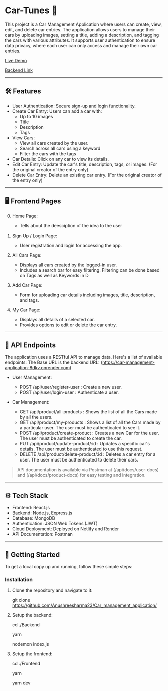 # Car-Tunes 🚗

This project is a Car Management Application where users can create, view, edit, and delete car entries. The application allows users to manage their cars by uploading images, setting a title, adding a description, and tagging the cars with various attributes. It supports user authentication to ensure data privacy, where each user can only access and manage their own car entries.

[Live Demo](https://graceful-gumption-bf7a01.netlify.app/)

[Backend Link](https://car-management-application-8dkv.onrender.com)

---

## 🛠 Features

- User Authentication: Secure sign-up and login functionality.
- Create Car Entry: Users can add a car with:
  - Up to 10 images
  - Title
  - Description
  - Tags
- View Cars:
  - View all cars created by the user.
  - Search across all cars using a keyword
  - Filter the cars with the tags
- Car Details: Click on any car to view its details.
- Edit Car Entry: Update the car's title, description, tags, or images. (For the original creator of the entry only)
- Delete Car Entry: Delete an existing car entry. (For the original creator of the entry only)

---

## 🖥 Frontend Pages

0. Home Page:

   - Tells about the deesciption of the idea to the user

1. Sign Up / Login Page:

   - User registration and login for accessing the app.

2. All Cars Page:

   - Displays all cars created by the logged-in user.
   - Includes a search bar for easy filtering. Filtering can be done based on Tags as well as Keywords in D

3. Add Car Page:

   - Form for uploading car details including images, title, description, and tags.

4. My Car Page:
   - Displays all details of a selected car.
   - Provides options to edit or delete the car entry.

---

## 📡 API Endpoints

The application uses a RESTful API to manage data. Here's a list of available endpoints:
The Base URL is the backend URL: (https://car-management-application-8dkv.onrender.com)

- User Management:

  - POST /api/user/register-user : Create a new user.
  - POST /api/user/login-user : Authenticate a user.

- Car Management:
  - GET /api/product/all-products : Shows the list of all the Cars made by all the users.
  - GET /api/product/my-products : Shows a list of all the Cars made by a particular user. The user must be authenticated to see it.
  - POST /api/product/create-product : Creates a new Car for the user. The user must be authenticated to create the car.
  - PUT /api/product/update-product/:id : Updates a specific car's details. The user must be authenticated to use this request.
  - DELETE /api/product/delete-product/:id : Deletes a car entry for a user. The user must be authenticated to delete their cars.

> API documentation is available via Postman at (/api/docs/user-docs) and (/api/docs/product-docs) for easy testing and integration.

---

## ⚙ Tech Stack

- Frontend: React.js
- Backend: Node.js, Express.js
- Database: MongoDB
- Authentication: JSON Web Tokens (JWT)
- Cloud Deployment: Deployed on Netlify and Render
- API Documentation: Postman

---

## 🚀 Getting Started

To get a local copy up and running, follow these simple steps:

### Installation

1. Clone the repository and navigate to it:

   git clone https://github.com/Anushreesharma23/Car_management_application/
   

2. Setup the backend:

   cd ./Backend
   
   yarn
   
   nodemon index.js
   

4. Setup the frontend:
   
   cd ./Frontend
   
   yarn
   
   yarn dev
   
